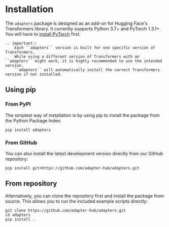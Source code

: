 # Installation

The `adapters` package is designed as an add-on for Hugging Face's Transformers library.
It currently supports Python 3.7+ and PyTorch 1.3.1+. You will have to [install PyTorch](https://pytorch.org/get-started/locally/) first. 

```{eval-rst}
.. important::
    Each ``adapters`` version is built for one specific version of Transformers.
    While using a different version of Transformers with an ``adapters`` might work, it is highly recommended to use the intended version.
    ``adapters`` will automatically install the correct Transformers version if not installed.
```

## Using pip

### From PyPI

The simplest way of installation is by using pip to install the package from the Python Package Index:

```
pip install adapters
```

### From GitHub

You can also install the latest development version directly from our GitHub repository:

```
pip install git+https://github.com/adapter-hub/adapters.git
```

## From repository

Alternatively, you can clone the repository first and install the package from source.
This allows you to run the included example scripts directly:

```
git clone https://github.com/adapter-hub/adapters.git
cd adapters
pip install .
```
